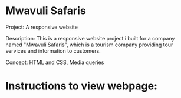 # Mwavuli Safaris

Project: A responsive website 

Description: This is a responsive website project i built  for a company named "Mwavuli Safaris", which is a tourism company providing tour services and information to customers.

Concept: HTML and CSS, Media queries

# Instructions to view webpage:

